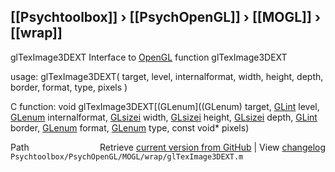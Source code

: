 ## [[Psychtoolbox]] &#8250; [[PsychOpenGL]] &#8250; [[MOGL]] &#8250; [[wrap]]

glTexImage3DEXT  Interface to [OpenGL](OpenGL) function glTexImage3DEXT  
  
usage:  glTexImage3DEXT( target, level, internalformat, width, height, depth, border, format, type, pixels )  
  
C function:  void glTexImage3DEXT[(GLenum]((GLenum) target, [GLint](GLint) level, [GLenum](GLenum) internalformat, [GLsizei](GLsizei) width, [GLsizei](GLsizei) height, [GLsizei](GLsizei) depth, [GLint](GLint) border, [GLenum](GLenum) format, [GLenum](GLenum) type, const void\* pixels)  




<div class="code_header" style="text-align:right;">
  <span style="float:left;">Path&nbsp;&nbsp;</span> <span class="counter">Retrieve <a href=
  "https://raw.github.com/Psychtoolbox-3/Psychtoolbox-3/beta/Psychtoolbox/PsychOpenGL/MOGL/wrap/glTexImage3DEXT.m">current version from GitHub</a> | View <a href=
  "https://github.com/Psychtoolbox-3/Psychtoolbox-3/commits/beta/Psychtoolbox/PsychOpenGL/MOGL/wrap/glTexImage3DEXT.m">changelog</a></span>
</div>
<div class="code">
  <code>Psychtoolbox/PsychOpenGL/MOGL/wrap/glTexImage3DEXT.m</code>
</div>


